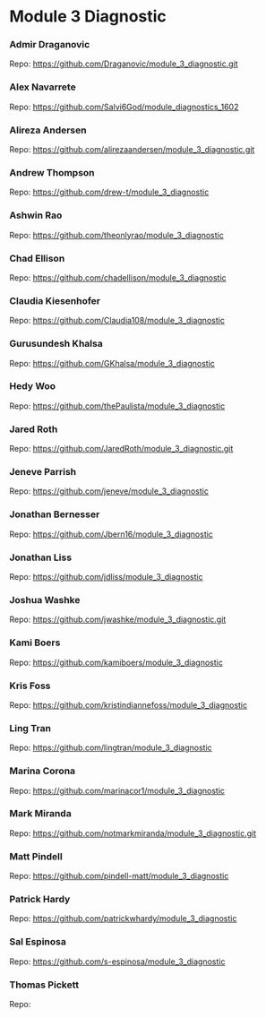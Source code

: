 # Module 3 Diagnostic

### Admir Draganovic
  Repo: https://github.com/Draganovic/module_3_diagnostic.git

### Alex Navarrete
  Repo: https://github.com/Salvi6God/module_diagnostics_1602

### Alireza Andersen
  Repo: https://github.com/alirezaandersen/module_3_diagnostic.git

### Andrew Thompson
  Repo: https://github.com/drew-t/module_3_diagnostic

### Ashwin Rao
  Repo: https://github.com/theonlyrao/module_3_diagnostic

### Chad Ellison
  Repo: https://github.com/chadellison/module_3_diagnostic

### Claudia Kiesenhofer
  Repo: https://github.com/Claudia108/module_3_diagnostic

### Gurusundesh Khalsa
  Repo: https://github.com/GKhalsa/module_3_diagnostic

### Hedy Woo
  Repo: https://github.com/thePaulista/module_3_diagnostic

### Jared Roth
  Repo: https://github.com/JaredRoth/module_3_diagnostic.git

### Jeneve Parrish
  Repo: https://github.com/jeneve/module_3_diagnostic

### Jonathan Bernesser
  Repo: https://github.com/Jbern16/module_3_diagnostic

### Jonathan Liss
  Repo: https://github.com/jdliss/module_3_diagnostic

### Joshua Washke
  Repo: https://github.com/jwashke/module_3_diagnostic.git

### Kami Boers
  Repo: https://github.com/kamiboers/module_3_diagnostic

### Kris Foss
  Repo: https://github.com/kristindiannefoss/module_3_diagnostic

### Ling Tran
  Repo: https://github.com/lingtran/module_3_diagnostic

### Marina Corona
  Repo: https://github.com/marinacor1/module_3_diagnostic

### Mark Miranda
  Repo: https://github.com/notmarkmiranda/module_3_diagnostic.git

### Matt Pindell
  Repo: https://github.com/pindell-matt/module_3_diagnostic

### Patrick Hardy
  Repo: https://github.com/patrickwhardy/module_3_diagnostic

### Sal Espinosa
  Repo: https://github.com/s-espinosa/module_3_diagnostic

### Thomas Pickett
  Repo: 


